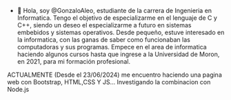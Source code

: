 - 👋 Hola, soy @GonzaloAleo, estudiante de la carrera de Ingenieria en Informatica. Tengo el objetivo de especializarme en el lenguaje de C y C++, siendo un deseo el especializarme a futuro en sistemas embebidos y sistemas operativos.
Desde pequeño, estuve interesado en la informatica, con las ganas de saber como funcionaban las computadoras y sus programas.
Empece en el area de informatica haciendo algunos cursos hasta que ingrese a la Universidad de Moron, en 2021, para mi formación profesional.

ACTUALMENTE (Desde el 23/06/2024) me encuentro haciendo una pagina web con Bootstrap, HTML,CSS Y JS... Investigando la combinacion con Node.js
